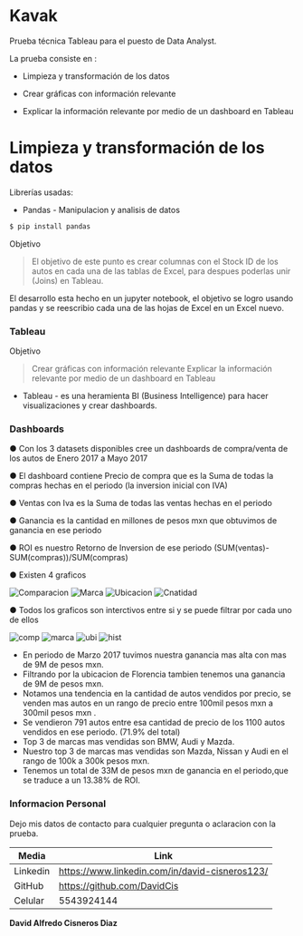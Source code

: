 # Kavak



Prueba técnica Tableau para el puesto de Data Analyst.

La prueba consiste en :

  - Limpieza y transformación de los datos

  - Crear gráficas con información relevante

  - Explicar la información relevante por medio de un dashboard en Tableau

# Limpieza y transformación de los datos

Librerías usadas:
  * Pandas - Manipulacion y analisis de datos

```sh
$ pip install pandas
```
 Objetivo

> El objetivo de este punto
> es crear columnas con el Stock ID de los autos
> en cada una de las tablas de Excel,
para despues poderlas unir (Joins) en Tableau.

El desarrollo esta hecho en un jupyter notebook, el objetivo se logro usando pandas y se reescribio 
cada una de las hojas de Excel en un Excel nuevo.


### Tableau

 Objetivo

> Crear gráficas con información relevante
Explicar la información relevante por medio de un dashboard en Tableau

* Tableau - es una heramienta BI (Business Intelligence) para hacer visualizaciones y crear dashboards.


### Dashboards



● Con los 3 datasets disponibles cree un dashboards de compra/venta de los autos de Enero 2017 a Mayo 2017

● El dashboard contiene Precio de compra que es la Suma de todas la compras hechas en el periodo (la inversion inicial con IVA)

● Ventas con Iva es la Suma de todas las ventas hechas en el periodo

● Ganancia es la cantidad en millones de pesos mxn que obtuvimos de ganancia en ese periodo

● ROI es nuestro Retorno de Inversion de ese periodo (SUM(ventas)-SUM(compras))/SUM(compras)

● Existen 4 graficos 

![Comparacion](https://github.com/DavidCis/Prueba_Kavak/blob/main/Tableau/grafico1.png)
![Marca](https://github.com/DavidCis/Prueba_Kavak/blob/main/Tableau/grafico2.png)
![Ubicacion](https://github.com/DavidCis/Prueba_Kavak/blob/main/Tableau/grafico3.png)
![Cnatidad](https://github.com/DavidCis/Prueba_Kavak/blob/main/Tableau/grafico4.png)

● Todos los graficos son interctivos entre si y se puede filtrar por cada uno de ellos

![comp](https://github.com/DavidCis/Prueba_Kavak/blob/main/Tableau/grafico1.png)
![marca](https://github.com/DavidCis/Prueba_Kavak/blob/main/Tableau/grafico2.png)
![ubi](https://github.com/DavidCis/Prueba_Kavak/blob/main/Tableau/grafico3.png)
![hist](https://github.com/DavidCis/Prueba_Kavak/blob/main/Tableau/grafico4.png)

* En periodo de Marzo 2017 tuvimos nuestra ganancia mas alta con mas de 9M de pesos mxn.
* Filtrando por la ubicacion de Florencia tambien tenemos una ganancia de 9M de pesos mxn.
* Notamos una tendencia en la cantidad de autos vendidos por precio, se venden mas autos en un rango de precio entre 100mil pesos mxn a 300mil pesos mxn .
* Se vendieron 791 autos entre esa cantidad de precio de los 1100 autos vendidos en ese periodo. (71.9% del total)
* Top 3 de marcas mas vendidas son BMW, Audi y Mazda.
* Nuestro top 3 de marcas mas vendidas son Mazda, Nissan y Audi en el rango de 100k a 300k pesos mxn.
* Tenemos un total de 33M de pesos mxn de ganancia en el periodo,que se traduce a un 13.38% de ROI.

### Informacion Personal

Dejo mis datos de contacto para cualquier pregunta o aclaracion con la prueba.

| Media | Link |
| ------ | ------ |
| Linkedin | https://www.linkedin.com/in/david-cisneros123/ |
| GitHub | https://github.com/DavidCis |
| Celular | 5543924144 |


**David Alfredo Cisneros Diaz**
